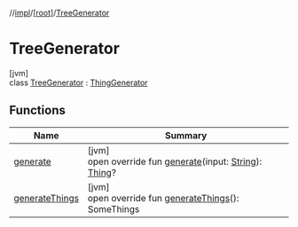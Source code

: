 //[impl](../../../index.md)/[[root]](../index.md)/[TreeGenerator](index.md)

# TreeGenerator

[jvm]\
class [TreeGenerator](index.md) : [ThingGenerator](../../../../api/api/[root]/-thing-generator/index.md)

## Functions

| Name | Summary |
|---|---|
| [generate](generate.md) | [jvm]<br>open override fun [generate](generate.md)(input: [String](https://kotlinlang.org/api/latest/jvm/stdlib/kotlin/-string/index.html)): [Thing](../../../../api/api/[root]/-thing/index.md)? |
| [generateThings](generate-things.md) | [jvm]<br>open override fun [generateThings](generate-things.md)(): SomeThings |

